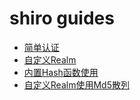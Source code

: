 # shiro guides

* [简单认证](./src/main/java/com/jianxun/shiro/authentication/AuthenticationTest.java)
* [自定义Realm](./src/main/java/com/jianxun/shiro/realm/CustomRealm.java)
* [内置Hash函数使用](./src/main/java/com/jianxun/shiro/authentication/MD5Test.java)
* [自定义Realm使用Md5散列](./src/main/java/com/jianxun/shiro/realm/CustomRealmMd5.java)